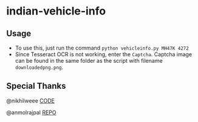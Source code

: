 # indian-vehicle-info

## Usage

* To use this, just run the command `python vehicleinfo.py MH47K 4272`
* Since Tesseract OCR is not working, enter the `Captcha`. Captcha image can be found in the same folder as the script with filename `downloadedpng.png`.

## Special Thanks

@nikhilweee [CODE](https://gist.github.com/nikhilweee/9efd9731880104dd00ecf2ed8effacc5)

@anmolrajpal [REPO](https://github.com/anmolrajpal/vehicle-info)

